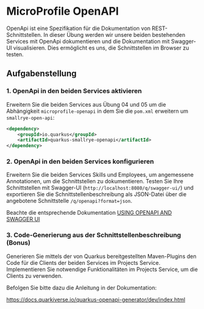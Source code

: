 # MicroProfile OpenAPI

OpenApi ist eine Spezifikation für die Dokumentation von REST-Schnittstellen.
In dieser Übung werden wir unsere beiden bestehenden Services mit OpenApi dokumentieren und die Dokumentation mit 
Swagger-UI visualisieren. Dies ermöglicht es uns, die Schnittstellen im Browser zu testen.

## Aufgabenstellung

### 1. OpenApi in den beiden Services aktivieren

Erweitern Sie die beiden Services aus Übung 04 und 05 um die Abhängigkeit `microprofile-openapi` in dem Sie die 
`pom.xml` erweitern um `smallrye-open-api`:

```xml
<dependency>
    <groupId>io.quarkus</groupId>
    <artifactId>quarkus-smallrye-openapi</artifactId>
</dependency>
```

### 2. OpenApi in den beiden Services konfigurieren

Erweitern Sie die beiden Services Skills und Employees, um angemessene Annotationen, um die Schnittstellen zu 
dokumentieren.
Testen Sie Ihre Schnittstellen mit Swagger-UI (`http://localhost:8080/q/swagger-ui/`) und exportieren Sie die 
Schnittstellenbeschreibung als JSON-Datei über die angebotene Schnittstelle `/q/openapi?format=json`.

Beachte die entsprechende Dokumentation [USING OPENAPI AND SWAGGER UI](https://quarkus.io/guides/openapi-swaggerui)

### 3. Code-Generierung aus der Schnittstellenbeschreibung (Bonus)

Generieren Sie mittels der von Quarkus bereitgestellten Maven-Plugins den Code für die Clients der beiden Services im 
Projects Service.
Implementieren Sie notwendige Funktionalitäten im Projects Service, um die Clients zu verwenden.

Befolgen Sie bitte dazu die Anleitung in der Dokumentation:

https://docs.quarkiverse.io/quarkus-openapi-generator/dev/index.html
